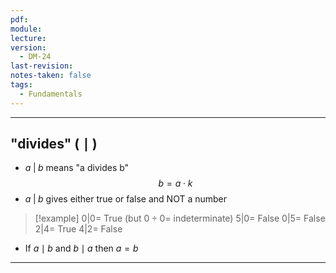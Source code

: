 ```yaml
---
pdf: 
module: 
lecture: 
version:
  - DM-24
last-revision: 
notes-taken: false
tags:
  - Fundamentals
---
```


---
## "divides" ( $\mid$ )

- $a \; | \; b$ means "a divides b"
$$
b = a \cdot k  
$$
- $a \; | \; b$ gives either true or false and NOT a number

> [!example] 
> $0 | 0 =$ True (but $0 \div 0 =$ indeterminate)
> $5 | 0 =$ False
> $0 | 5 =$ False
> $2 | 4 =$ True
> $4 | 2 =$ False

- If $a \mid b$ and $b \mid a$ then $a = b$

---